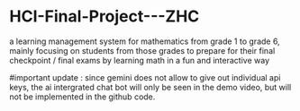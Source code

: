 # HCI-Final-Project---ZHC
a learning management system for mathematics from grade 1 to grade 6, mainly focusing on students from those grades to prepare for their final checkpoint / final exams by learning math in a fun and interactive way


#important update :
since gemini does not allow to give out individual api keys, the ai intergrated chat bot will only be seen in the demo video, but will not be implemented in the github code.
